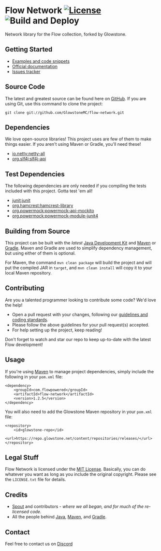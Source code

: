 # Flow Network [![License](http://img.shields.io/badge/license-MIT-lightgrey.svg?style=flat)][License]  ![Build and Deploy](https://github.com/GlowstoneMC/flow-network/workflows/Build%20and%20Deploy/badge.svg)

Network library for the Flow collection, forked by Glowstone.

## Getting Started
* [Examples and code snippets](https://github.com/flow/examples/tree/master/network)
* [Official documentation](#documentation)
* [Issues tracker](https://github.com/GlowstoneMC/flow-network/issues)

## Source Code
The latest and greatest source can be found here on [GitHub](https://github.com/GlowstoneMC/flow-network). If you are using Git, use this command to clone the project:

    git clone git://github.com/GlowstoneMC/flow-network.git

## Dependencies
We love open-source libraries! This project uses are few of them to make things easier. If you aren't using Maven or Gradle, you'll need these!
* [io.netty:netty-all](https://oss.sonatype.org/#nexus-search;gav~io.netty~netty-all~~~)
* [org.slf4j:slf4j-api](https://oss.sonatype.org/#nexus-search;gav~org.slf4j~slf4j-api~~~)

## Test Dependencies
The following dependencies are only needed if you compiling the tests included with this project. Gotta test 'em all!
* [junit:junit](https://oss.sonatype.org/#nexus-search;gav~junit~junit~~~)
* [org.hamcrest:hamcrest-library](https://oss.sonatype.org/#nexus-search;gav~org.hamcrest~hamcrest-library~~~)
* [org.powermock:powermock-api-mockito](https://oss.sonatype.org/#nexus-search;gav~org.powermock~powermock-api-mockito~~~)
* [org.powermock:powermock-module-junit4](https://oss.sonatype.org/#nexus-search;gav~org.powermock~powermock-module-junit4~~~)

## Building from Source
This project can be built with the _latest_ [Java Development Kit](http://oracle.com/technetwork/java/javase/downloads) and [Maven](https://maven.apache.org/) or [Gradle](https://www.gradle.org/). Maven and Gradle are used to simplify dependency management, but using either of them is optional.

For Maven, the command `mvn clean package` will build the project and will put the compiled JAR in `target`, and `mvn clean install` will copy it to your local Maven repository.

## Contributing
Are you a talented programmer looking to contribute some code? We'd love the help!

* Open a pull request with your changes, following our [guidelines and coding standards](CONTRIBUTING.md).
* Please follow the above guidelines for your pull request(s) accepted.
* For help setting up the project, keep reading!

Don't forget to watch and star our repo to keep up-to-date with the latest Flow development!

## Usage
If you're using [Maven](https://maven.apache.org/download.html) to manage project dependencies, simply include the following in your `pom.xml` file:

    <dependency>
        <groupId>com.flowpowered</groupId>
        <artifactId>flow-network</artifactId>
        <version>1.2.5</version>
    </dependency>

You will also need to add the Glowstone Maven repository in your `pom.xml` file:

    <repository>
        <id>glowstone-repo</id>
        <url>https://repo.glowstone.net/content/repositories/releases/</url>
    </repository>

## Legal Stuff
Flow Network is licensed under the [MIT License][License]. Basically, you can do whatever you want as long as you include the original copyright. Please see the `LICENSE.txt` file for details.

## Credits
* [Spout](https://spout.org/) and contributors - *where we all began, and for much of the re-licensed code.*
* All the people behind [Java](http://www.oracle.com/technetwork/java/index.html), [Maven](https://maven.apache.org/), and [Gradle](https://www.gradle.org/).

## Contact
Feel free to contact us on [Discord](https://discord.gg/TFJqhsC)


[License]: https://tldrlegal.com/l/mit
